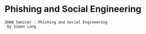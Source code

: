 # Phishing and Social Engineering

    ZHAW Seminar - Phishing and Social Engineering  
     by Simon Lang
